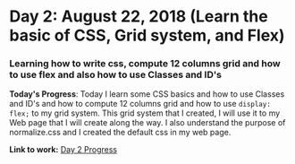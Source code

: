 # Day 2: August 22, 2018 (Learn the basic of CSS, Grid system, and Flex)
### Learning how to write css, compute 12 columns grid and how to use flex and also how to use Classes and ID's

**Today's Progress**: Today I learn some CSS basics and how to use Classes and ID's and how to compute 12 columns grid and how to use ```display: flex;``` to my grid system. This grid system that I created, I will use it to my Web page that I will create along the way. I also understand the purpose of normalize.css and I created the default css in my web page.

**Link to work:**
[Day 2 Progress](https://github.com/jamesmonsarvas/1-100DaysOfCode/blob/master/days/2/source/index.html)
